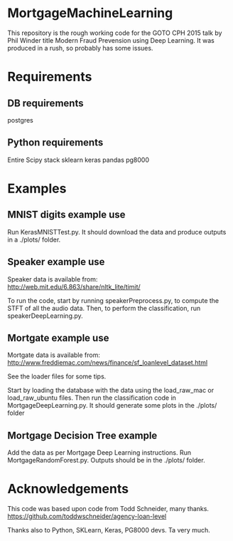 # MortgageMachineLearning
This repository is the rough working code for the GOTO CPH 2015 talk by Phil Winder title Modern Fraud Prevension using Deep Learning. It was produced in a rush, so probably has some issues.

# Requirements
## DB requirements
postgres

## Python requirements
Entire Scipy stack
sklearn
keras
pandas
pg8000

# Examples
## MNIST digits example use
Run KerasMNISTTest.py. It should download the data and produce outputs in a ./plots/ folder.

## Speaker example use
Speaker data is available from:  http://web.mit.edu/6.863/share/nltk_lite/timit/

To run the code, start by running speakerPreprocess.py, to compute the STFT of all the audio data. Then, to perform the classification, run speakerDeepLearning.py.

## Mortgate example use
Mortgate data is available from: http://www.freddiemac.com/news/finance/sf_loanlevel_dataset.html

See the loader files for some tips.

Start by loading the database with the data using the load_raw_mac or load_raw_ubuntu files. Then run the classification code in MortgageDeepLearning.py. It should generate some plots in the ./plots/ folder

## Mortgage Decision Tree example
Add the data as per Mortgage Deep Learning instructions. Run MortgageRandomForest.py. Outputs should be in the ./plots/ folder.

# Acknowledgements
This code was based upon code from Todd Schneider, many thanks.
https://github.com/toddwschneider/agency-loan-level

Thanks also to Python, SKLearn, Keras, PG8000 devs. Ta very much.